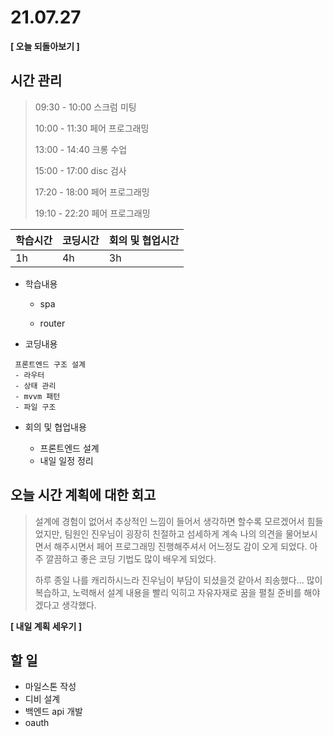# 21.07.27

**[ 오늘 되돌아보기 ]**

## 시간 관리

> 09:30 - 10:00 스크럼 미팅
>
> 10:00 - 11:30 페어 프로그래밍
>
> 13:00 - 14:40 크롱 수업
>
> 15:00 - 17:00 disc 검사
>
> 17:20 - 18:00 페어 프로그래밍
>
> 19:10 - 22:20 페어 프로그래밍

| 학습시간 | 코딩시간 | 회의 및 협업시간 |
| -------- | -------- | ---------------- |
| 1h       | 4h       | 3h               |

- 학습내용

  - spa

  - router

    

- 코딩내용

```
 프론트엔드 구조 설계
 - 라우터
 - 상태 관리
 - mvvm 패턴
 - 파일 구조
```



- 회의 및 협업내용

  - 프론트엔드 설계
  - 내일 일정 정리

  

## 오늘 시간 계획에 대한 회고

> 설계에 경험이 없어서 추상적인 느낌이 들어서 생각하면 할수록 모르겠어서 힘들었지만, 팀원인 진우님이 굉장히 친절하고 섬세하게 계속 나의 의견을 물어보시면서 해주시면서 페어 프로그래밍 진행해주셔서 어느정도 감이 오게 되었다. 아주 깔끔하고 좋은 코딩 기법도 많이 배우게 되었다.
>
> 하루 종일 나를 캐리하시느라 진우님이 부담이 되셨을것 같아서 죄송했다... 많이 복습하고, 노력해서 설계 내용을 빨리 익히고 자유자재로 꿈을 펼칠 준비를 해야겠다고 생각했다.



**[ 내일 계획 세우기 ]**

## 할 일

* 마일스톤 작성
* 디비 설계
* 백엔드 api 개발
* oauth
